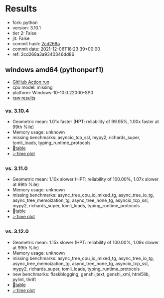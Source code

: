 # Results

- fork: python
- version: 3.10.1
- tier 2: False
- jit: False
- commit hash: [2cd268a](https://github.com/python/cpython/commit/2cd268a)
- commit date: 2021-12-06T18:23:39+00:00
- ref: 2cd268a3a9340346dd86

## windows amd64 (pythonperf1)

- [GitHub Action run](https://github.com/faster-cpython/benchmarking/actions/runs/4500950957)
- cpu model: missing
- platform: Windows-10-10.0.22000-SP0
- [raw results](bm-20211206-pythonperf1-amd64-python-2cd268a3a9340346dd86-3.10.1-2cd268a.json)

### vs. 3.10.4

- Geometric mean: 1.01x faster (HPT: reliability of 99.95%, 1.00x faster at 99th %ile)
- Memory usage: unknown
- missing benchmarks: asyncio_tcp_ssl, mypy2, richards_super, tomli_loads, typing_runtime_protocols
- [📄table](bm-20211206-pythonperf1-amd64-python-2cd268a3a9340346dd86-3.10.1-2cd268a-vs-3.10.4.md)
- [📈time plot](bm-20211206-pythonperf1-amd64-python-2cd268a3a9340346dd86-3.10.1-2cd268a-vs-3.10.4.png)

### vs. 3.11.0

- Geometric mean: 1.10x slower (HPT: reliability of 100.00%, 1.07x slower at 99th %ile)
- Memory usage: unknown
- missing benchmarks: async_tree_cpu_io_mixed_tg, async_tree_io_tg, async_tree_memoization_tg, async_tree_none_tg, asyncio_tcp_ssl, mypy2, richards_super, tomli_loads, typing_runtime_protocols
- [📄table](bm-20211206-pythonperf1-amd64-python-2cd268a3a9340346dd86-3.10.1-2cd268a-vs-3.11.0.md)
- [📈time plot](bm-20211206-pythonperf1-amd64-python-2cd268a3a9340346dd86-3.10.1-2cd268a-vs-3.11.0.png)

### vs. 3.12.0

- Geometric mean: 1.15x slower (HPT: reliability of 100.00%, 1.09x slower at 99th %ile)
- Memory usage: unknown
- missing benchmarks: async_tree_cpu_io_mixed_tg, async_tree_io_tg, async_tree_memoization_tg, async_tree_none_tg, asyncio_tcp_ssl, mypy2, richards_super, tomli_loads, typing_runtime_protocols
- new benchmarks: flaskblogging, genshi_text, genshi_xml, html5lib, pylint, thrift
- [📄table](bm-20211206-pythonperf1-amd64-python-2cd268a3a9340346dd86-3.10.1-2cd268a-vs-3.12.0.md)
- [📈time plot](bm-20211206-pythonperf1-amd64-python-2cd268a3a9340346dd86-3.10.1-2cd268a-vs-3.12.0.png)

